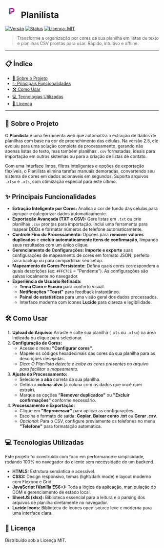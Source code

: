 # <img src="./assets/favicon-96x96.png" alt="Ícone Planilista" width="45"> Planilista

[![Versão](https://img.shields.io/badge/vers%C3%A3o-2.5-brightgreen.svg)](https://github.com/chrispsz/planilista)
[![Status](https://img.shields.io/badge/status-ativo-success.svg)](https://github.com/chrispsz/planilista)
[![Licença: MIT](https://img.shields.io/badge/Licen%C3%A7a-MIT-blue.svg)](https://opensource.org/licenses/MIT)

> Transforme a organização por cores da sua planilha em listas de texto e planilhas CSV prontas para usar. Rápido, intuitivo e offline.

---

## 📋 Índice

*   [🚀 Sobre o Projeto](#-sobre-o-projeto)
*   [✨ Principais Funcionalidades](#-principais-funcionalidades)
*   [🛠️ Como Usar](#️-como-usar)
*   [💻 Tecnologias Utilizadas](#-tecnologias-utilizadas)
*   [📝 Licença](#-licença)

---

## 🚀 Sobre o Projeto

O **Planilista** é uma ferramenta web que automatiza a extração de dados de planilhas com base na cor de preenchimento das células. Na versão 2.5, ele evoluiu para uma solução completa de processamento, gerando não apenas listas de texto, mas também planilhas `.csv` formatadas, ideais para importação em outros sistemas ou para a criação de listas de contato.

Com uma interface limpa, filtros inteligentes e opções de exportação flexíveis, o Planilista elimina tarefas manuais demoradas, convertendo seu sistema de cores em dados acionáveis em segundos. Suporta arquivos `.xlsx` e `.xls`, com otimização especial para este último.

## ✨ Principais Funcionalidades

*   **Extração Inteligente por Cores:** Analisa a cor de fundo das células para agrupar e categorizar dados automaticamente.
*   **Exportação Avançada (TXT e CSV):** Gere listas em `.txt` ou crie planilhas `.csv` prontas para importação. Inclui uma ferramenta para mapear DDDs e formatar números de telefone automaticamente.
*   **Controle Fino do Processamento:** Opções para **remover valores duplicados** e **excluir automaticamente itens de confirmação**, limpando seus resultados com um único clique.
*   **Gerenciamento de Configurações:** **Importe e exporte** suas configurações de mapeamento de cores em formato JSON, perfeito para backup ou para compartilhar seu setup.
*   **Mapeamento de Cores Persistente:** Defina quais cores correspondem a quais descrições (ex: `#FFC7CE` = "Pendente"). As configurações são salvas localmente no navegador.
*   **Experiência de Usuário Refinada:**
    *   **Tema Claro e Escuro** para conforto visual.
    *   **Notificações "Toast"** para feedback instantâneo.
    *   **Painel de estatísticas** para uma visão geral dos dados processados.
    *   Interface moderna com ícones **Lucide** para clareza e legibilidade.

## 🛠️ Como Usar

1.  **Upload do Arquivo:** Arraste e solte sua planilha (`.xls` ou `.xlsx`) na área indicada ou clique para selecionar.
2.  **Configuração de Cores:**
    *   Acesse o menu **"Configurar cores"**.
    *   Mapeie os códigos hexadecimais das cores da sua planilha para as descrições desejadas.
    *   *Dica: O Planilista detecta e exibe as cores presentes no arquivo para facilitar o mapeamento.*
3.  **Ajuste do Processamento:**
    *   Selecione a **aba** correta da sua planilha.
    *   Defina a **coluna-alvo** (a coluna com os dados que você quer extrair).
    *   Marque as opções **"Remover duplicados"** ou **"Excluir confirmações"** conforme necessário.
4.  **Processamento e Exportação:**
    *   Clique em **"Reprocessar"** para aplicar as configurações.
    *   Escolha o formato de saída: **Copiar**, **Baixar como .txt** ou **Gerar .csv**.
    *   *Opcional:* Para o CSV, configure previamente os telefones no menu **"Telefone"** para formatação automática.

## 💻 Tecnologias Utilizadas

Este projeto foi construído com foco em performance e simplicidade, rodando 100% no navegador do cliente sem necessidade de um backend.

*   **HTML5:** Estrutura semântica e acessível.
*   **CSS3:** Design responsivo, temas (light/dark mode) e layout moderno com Flexbox e Grid.
*   **JavaScript (Vanilla ES6+):** Toda a lógica da aplicação, manipulação do DOM e gerenciamento de estado local.
*   **SheetJS (xlsx):** Biblioteca essencial para a leitura e o parsing dos arquivos de planilha diretamente no navegador.
*   **Lucide Icons:** Biblioteca de ícones open-source leve e moderna para uma interface clara.

## 📝 Licença

Distribuído sob a Licença MIT.
